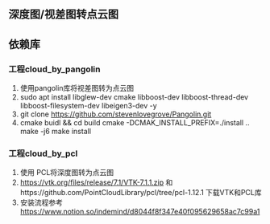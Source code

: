 ## 深度图/视差图转点云图
## 依赖库
###  工程cloud_by_pangolin
1. 使用pangolin库将视差图转为点云图
2. sudo apt install libglew-dev cmake libboost-dev libboost-thread-dev libboost-filesystem-dev libeigen3-dev -y
3. git clone https://github.com/stevenlovegrove/Pangolin.git
4. cmake buidl && cd build
   cmake -DCMAK_INSTALL_PREFIX=./install ..
   make -j6
   make install 
### 工程cloud_by_pcl
1. 使用 PCL将深度图转为点云图
2. https://vtk.org/files/release/7.1/VTK-7.1.1.zip 和https://github.com/PointCloudLibrary/pcl/tree/pcl-1.12.1 下载VTK和PCL库
3. 安装流程参考 https://www.notion.so/indemind/d8044f8f347e40f095629658ac7c99a1
